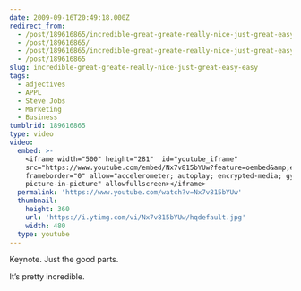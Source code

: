 ```yaml
---
date: 2009-09-16T20:49:18.000Z
redirect_from:
  - /post/189616865/incredible-great-greate-really-nice-just-great-easy-easy/
  - /post/189616865/
  - /post/189616865/incredible-great-greate-really-nice-just-great-easy-easy
  - /post/189616865
slug: incredible-great-greate-really-nice-just-great-easy-easy
tags:
  - adjectives
  - APPL
  - Steve Jobs
  - Marketing
  - Business
tumblrid: 189616865
type: video
video:
  embed: >-
    <iframe width="500" height="281"  id="youtube_iframe"
    src="https://www.youtube.com/embed/Nx7v815bYUw?feature=oembed&amp;enablejsapi=1&amp;origin=https://safe.txmblr.com&amp;wmode=opaque"
    frameborder="0" allow="accelerometer; autoplay; encrypted-media; gyroscope;
    picture-in-picture" allowfullscreen></iframe>
  permalink: 'https://www.youtube.com/watch?v=Nx7v815bYUw'
  thumbnail:
    height: 360
    url: 'https://i.ytimg.com/vi/Nx7v815bYUw/hqdefault.jpg'
    width: 480
  type: youtube
---
```

<p>Keynote.  Just the good parts.</p>

<p>It&rsquo;s pretty incredible.</p>
